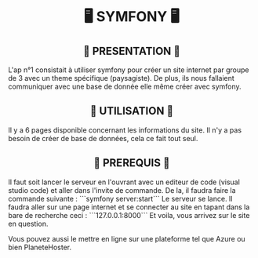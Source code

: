 <h1 align="center">🖥 SYMFONY 🖥</h1>

<h2 align="center">📃 PRESENTATION 📃</h2>
L'ap n°1 consistait à utiliser symfony pour créer un site internet par groupe de 3 avec un theme spécifique (paysagiste). De plus, ils nous fallaient communiquer avec une base de donnée elle même créer avec symfony.

<h2 align="center">🧠 UTILISATION 🧠</h2>
Il y a 6 pages disponible concernant les informations du site. Il n'y a pas besoin de créer de base de données, cela ce fait tout seul.

<h2 align="center">🔎 PREREQUIS 🔎</h2>
Il faut soit lancer le serveur en l'ouvrant avec un editeur de code (visual studio code) et aller dans l'invite de commande. De la, il faudra faire la commande suivante :
```symfony server:start```
Le serveur se lance. Il faudra aller sur une page internet et se connecter au site en tapant dans la bare de recherche ceci :
```127.0.0.1:8000```
Et voila, vous arrivez sur le site en question.

Vous pouvez aussi le mettre en ligne sur une plateforme tel que Azure ou bien PlaneteHoster.
